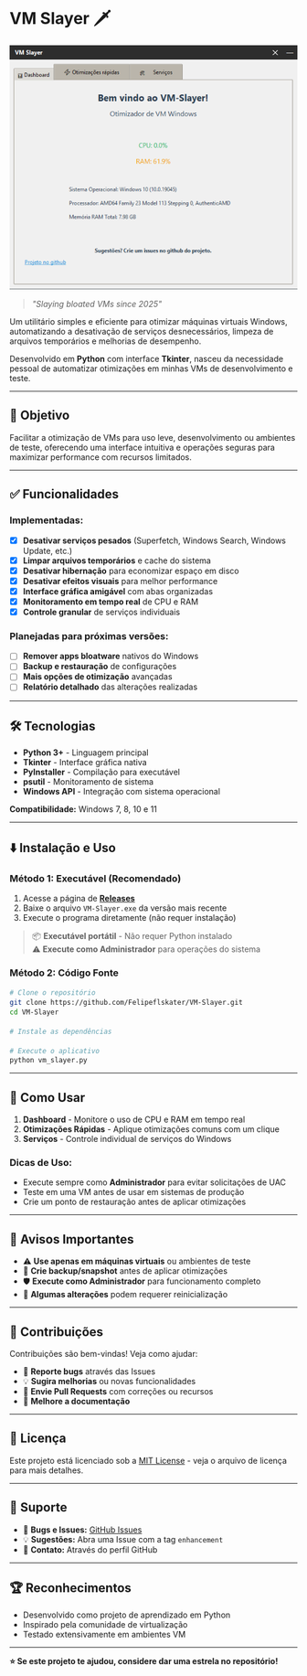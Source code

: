 # VM Slayer 🗡️

![Imagem do Aplicativo](imagens/Tela_Inicial.png)

> *"Slaying bloated VMs since 2025"*

Um utilitário simples e eficiente para otimizar máquinas virtuais Windows, automatizando a desativação de serviços desnecessários, limpeza de arquivos temporários e melhorias de desempenho.

Desenvolvido em **Python** com interface **Tkinter**, nasceu da necessidade pessoal de automatizar otimizações em minhas VMs de desenvolvimento e teste.

---

## 🎯 **Objetivo**

Facilitar a otimização de VMs para uso leve, desenvolvimento ou ambientes de teste, oferecendo uma interface intuitiva e operações seguras para maximizar performance com recursos limitados.

---

## ✅ **Funcionalidades**

### **Implementadas:**
- [x] **Desativar serviços pesados** (Superfetch, Windows Search, Windows Update, etc.)
- [x] **Limpar arquivos temporários** e cache do sistema
- [x] **Desativar hibernação** para economizar espaço em disco
- [x] **Desativar efeitos visuais** para melhor performance
- [x] **Interface gráfica amigável** com abas organizadas
- [x] **Monitoramento em tempo real** de CPU e RAM
- [x] **Controle granular** de serviços individuais

### **Planejadas para próximas versões:**
- [ ] **Remover apps bloatware** nativos do Windows
- [ ] **Backup e restauração** de configurações
- [ ] **Mais opções de otimização** avançadas
- [ ] **Relatório detalhado** das alterações realizadas

---

## 🛠️ **Tecnologias**

- **Python 3+** - Linguagem principal
- **Tkinter** - Interface gráfica nativa
- **PyInstaller** - Compilação para executável
- **psutil** - Monitoramento de sistema
- **Windows API** - Integração com sistema operacional

**Compatibilidade:** Windows 7, 8, 10 e 11

---

## ⬇️ **Instalação e Uso**

### **Método 1: Executável (Recomendado)**
1. Acesse a página de **[Releases](https://github.com/Felipeflskater/VM-Slayer/releases)**
2. Baixe o arquivo `VM-Slayer.exe` da versão mais recente
3. Execute o programa diretamente (não requer instalação)

> 📦 **Executável portátil** - Não requer Python instalado  
> ⚠️ **Execute como Administrador** para operações do sistema

### **Método 2: Código Fonte**
```bash
# Clone o repositório
git clone https://github.com/Felipeflskater/VM-Slayer.git
cd VM-Slayer

# Instale as dependências

# Execute o aplicativo
python vm_slayer.py
```

---

## 🔧 **Como Usar**

1. **Dashboard** - Monitore o uso de CPU e RAM em tempo real
2. **Otimizações Rápidas** - Aplique otimizações comuns com um clique
3. **Serviços** - Controle individual de serviços do Windows

### **Dicas de Uso:**
- Execute sempre como **Administrador** para evitar solicitações de UAC
- Teste em uma VM antes de usar em sistemas de produção
- Crie um ponto de restauração antes de aplicar otimizações

---

## 🚨 **Avisos Importantes**

- ⚠️ **Use apenas em máquinas virtuais** ou ambientes de teste
- 🔄 **Crie backup/snapshot** antes de aplicar otimizações
- 🛡️ **Execute como Administrador** para funcionamento completo
- 📝 **Algumas alterações** podem requerer reinicialização

---

## 🤝 **Contribuições**

Contribuições são bem-vindas! Veja como ajudar:

- 🐛 **Reporte bugs** através das Issues
- 💡 **Sugira melhorias** ou novas funcionalidades
- 🔧 **Envie Pull Requests** com correções ou recursos
- 📖 **Melhore a documentação**

---

## 📄 **Licença**

Este projeto está licenciado sob a [MIT License](LICENSE) - veja o arquivo de licença para mais detalhes.

---

## 💬 **Suporte**

- 🐛 **Bugs e Issues:** [GitHub Issues](https://github.com/Felipeflskater/VM-Slayer/issues)
- 💡 **Sugestões:** Abra uma Issue com a tag `enhancement`
- 📧 **Contato:** Através do perfil GitHub

---

## 🏆 **Reconhecimentos**

- Desenvolvido como projeto de aprendizado em Python
- Inspirado pela comunidade de virtualização
- Testado extensivamente em ambientes VM

---

**⭐ Se este projeto te ajudou, considere dar uma estrela no repositório!**
